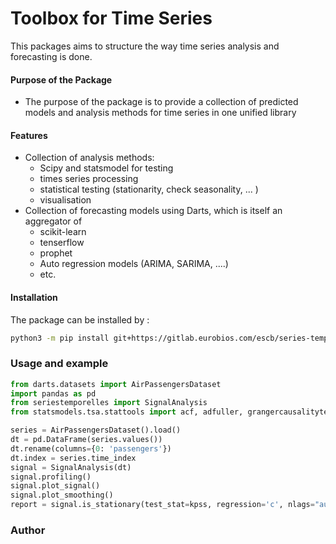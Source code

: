 # Toolbox for Time Series

This packages aims to structure the way time series analysis and forecasting is done. 

#### Purpose of the Package 
+ The purpose of the package is to
provide a collection of predicted models 
and analysis methods for time series in one unified library

#### Features 
+ Collection of analysis methods:
  - Scipy and statsmodel for testing 
  - times series processing
  - statistical testing (stationarity, check seasonality, ...  )
  - visualisation
+ Collection of forecasting models using Darts, which is itself an aggregator of 
   - scikit-learn
   - tenserflow
   - prophet
   - Auto regression models (ARIMA, SARIMA, ....)
   - etc.

#### Installation 
The package can be installed by :
```bash
python3 -m pip install git+https://gitlab.eurobios.com/escb/series-temporelles.git@series_biblio

```

### Usage and example

```python
from darts.datasets import AirPassengersDataset
import pandas as pd
from seriestemporelles import SignalAnalysis
from statsmodels.tsa.stattools import acf, adfuller, grangercausalitytests, kpss, pacf

series = AirPassengersDataset().load()
dt = pd.DataFrame(series.values())
dt.rename(columns={0: 'passengers'})
dt.index = series.time_index
signal = SignalAnalysis(dt)
signal.profiling()
signal.plot_signal()
signal.plot_smoothing()
report = signal.is_stationary(test_stat=kpss, regression='c', nlags="auto")
```

### Author